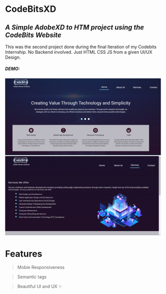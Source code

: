 # CodeBitsXD
## _A Simple AdobeXD to HTM project using the CodeBits Website_

This was the second project done during the final Iteration of my Codebits Internship. No Backend involved. Just HTML CSS JS from a given UI/UX Design.

##### DEMO:    
![](img/demo1.PNG?raw=true "demo1")
![](img/demo2.PNG?raw=true "demo2")

# Features
> Mobie Responsiveness

> Semantic tags 

> Beautiful UI and UX ✨